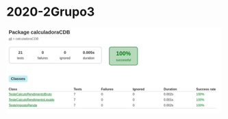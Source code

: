 # 2020-2Grupo3

![testes](https://github.com/fga-verival/2020-2Grupo3/blob/2e0e708655d45cd4c71100fb33dab6a6f69ec953/assets/testes.png?raw=true)
